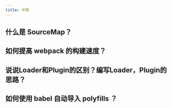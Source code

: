 ```yaml
---
title: 中等
---
```


## 什么是 SourceMap？

<Answer>

</Answer>

## 如何提高 webpack 的构建速度？

<Answer>

</Answer>

## 说说Loader和Plugin的区别？编写Loader，Plugin的思路？

<Answer>

</Answer>

## 如何使用 babel 自动导入 polyfills ？

<Answer>

</Answer>

